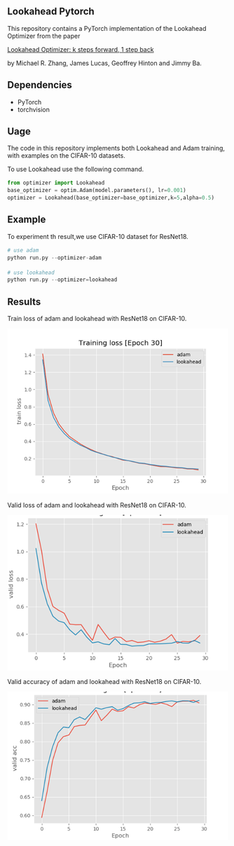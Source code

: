 ## Lookahead Pytorch

This repository contains a PyTorch implementation of the Lookahead Optimizer from the paper 

[Lookahead Optimizer: k steps forward, 1 step back](https://arxiv.org/abs/1907.08610)

by Michael R. Zhang, James Lucas, Geoffrey Hinton and Jimmy Ba.

## Dependencies

* PyTorch
* torchvision

## Uage

The code in this repository implements both Lookahead and Adam training, with examples on the CIFAR-10 datasets.

To use Lookahead use the following command.

```python
from optimizer import Lookahead
base_optimizer = optim.Adam(model.parameters(), lr=0.001)
optimizer = Lookahead(base_optimizer=base_optimizer,k=5,alpha=0.5)
```

## Example

To experiment th result,we use CIFAR-10 dataset for ResNet18.

```python
# use adam
python run.py --optimizer-adam

# use lookahead 
python run.py --optimizer=lookahead
```
## Results

Train loss of adam and lookahead with ResNet18 on CIFAR-10.

![](./png/loss.png)

Valid loss of adam and lookahead with ResNet18 on CIFAR-10.

![](./png/valid_loss.png)

Valid accuracy of adam and lookahead with ResNet18 on CIFAR-10.

![](./png/valid_acc.png)
